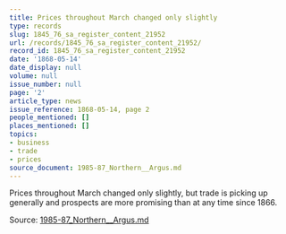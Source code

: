 ```yaml
---
title: Prices throughout March changed only slightly
type: records
slug: 1845_76_sa_register_content_21952
url: /records/1845_76_sa_register_content_21952/
record_id: 1845_76_sa_register_content_21952
date: '1868-05-14'
date_display: null
volume: null
issue_number: null
page: '2'
article_type: news
issue_reference: 1868-05-14, page 2
people_mentioned: []
places_mentioned: []
topics:
- business
- trade
- prices
source_document: 1985-87_Northern__Argus.md
---
```


Prices throughout March changed only slightly, but trade is picking up generally and prospects are more promising than at any time since 1866.

Source: [1985-87_Northern__Argus.md](/downloads/markdown/1985-87_Northern__Argus.md)
